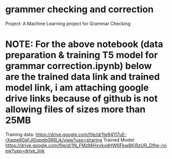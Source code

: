 # grammer checking and correction
Project: A Machine Learning project for Grammar Checking

# NOTE: For the above notebook (data preparation & training T5 model for grammar correction.ipynb) below are the trained data link and trained model link, i am attaching google drive links because of github is not allowing files of sizes more than 25MB
Training data: https://drive.google.com/file/d/1te94117uE-rXwpe60aFJlGqpeb0R8Lik/view?usp=sharing
Trained Model: https://drive.google.com/file/d/1N_FMzMiHxvkxdHW6Fkw8KiRzUR_Dfhe-/view?usp=drive_link

